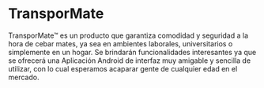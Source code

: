 # TransporMate

TransporMate™  es un producto que garantiza comodidad y seguridad a la hora de cebar mates, ya sea en ambientes laborales, universitarios o simplemente en un hogar. Se brindarán funcionalidades interesantes ya que  se ofrecerá una Aplicación Android de interfaz muy amigable y sencilla de utilizar, con lo cual esperamos acaparar gente de cualquier edad en el mercado. 
